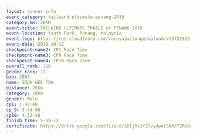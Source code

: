 ```yaml
---
layout: runner-info 
event_category: tailwind-ultimate-penang-2019 
category_km: 20KM 
event-title: TAILWIND ULTIMATE TRAILS of PENANG 2019 
event-location: Youth Park, Penang, Malaysia 
event-logo: https://res.cloudinary.com/raceyaya/image/upload/v1572252513/logo/utop-2019_h9tzys.jpg 
event-date: 2019-10-12 
checkpoint-name2: CP1 Race Time 
checkpoint-name3: CP9 Race Time 
checkpoint-name4: CP10 Race Time 
overall_rank: 110
gender_rank: 77
bib: 2065
name: SOON HEE TOH
distance: 20km
category: 20km
gender: Male
cp1: 1-42-48
cp_9: 3-34-00
cp10: 4-52-16
finish_time: 5-59-12
certificate: https://drive.google.com/file/d/1HIjRk3fZlvy4pel5NMZfZRV0eZcJgJ91/view?usp=sharing
---
```

